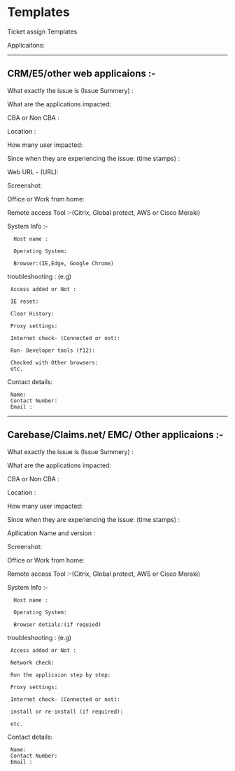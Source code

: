 # Templates
Ticket assign Templates

Applicaitons:

-----------------------------
CRM/E5/other web applicaions  :-
------------------------------


What exactly the issue is (Issue Summery) :

What are the applications impacted:

CBA or Non CBA :

Location :

How many user impacted:

Since when they are experiencing the issue: (time stamps) :

Web URL - (URL):

Screenshot:

Office or Work from home:

Remote access Tool :-(Citrix, Global protect, AWS or Cisco Meraki)

System Info :-

      Host name :
      
      Operating System:
      
      Browser:(IE,Edge, Google Chrome)
      
      
troubleshooting :
(e.g)

     Access added or Not :
     
     IE reset:
 
     Clear History:
 
     Proxy settings:
 
     Internet check- (Connected or not):
 
     Run- Developer tools (f12):
 
     Checked with Other browsers:
     etc.
  
Contact details:
     
     Name:
     Contact Number:
     Email :
     

--------------------------------------------
Carebase/Claims.net/ EMC/ Other applicaions  :-
--------------------------------------------

What exactly the issue is (Issue Summery) :

What are the applications impacted:

CBA or Non CBA :

Location :

How many user impacted:

Since when they are experiencing the issue: (time stamps) :

Apllication Name and version :

Screenshot:

Office or Work from home:

Remote access Tool :-(Citrix, Global protect, AWS or Cisco Meraki)

System Info :-

      Host name :
      
      Operating System:
      
      Browser detials:(if requied)
      
      
troubleshooting :
(e.g)

     Access added or Not :
     
     Network check:
 
     Run the applicaion step by step:
 
     Proxy settings:
 
     Internet check- (Connected or not):
 
     install or re-install (if required):
    
     etc.
  
Contact details:
     
     Name:
     Contact Number:
     Email :



